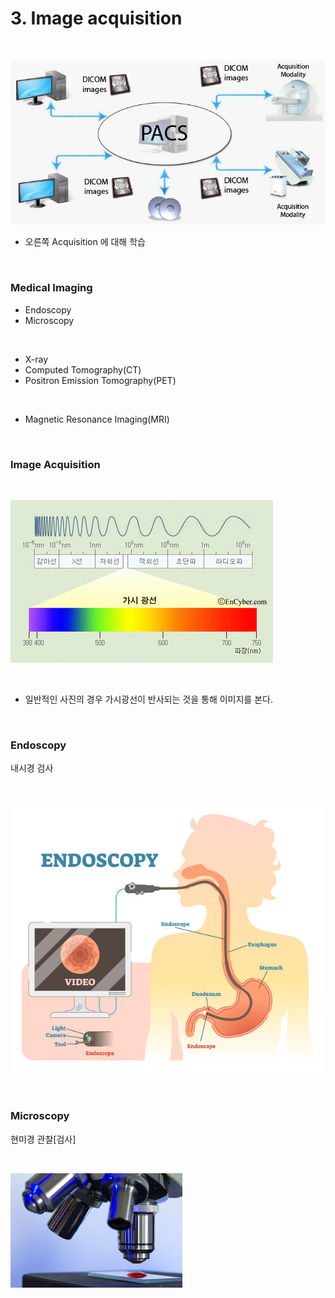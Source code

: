 # 3. Image acquisition

<br/>

![](./img/PACS.jpg)

- 오른쪽 Acquisition 에 대해 학습

<br/>

### Medical Imaging

- Endoscopy
- Microscopy



<br/>

- X-ray
- Computed Tomography(CT)
- Positron Emission Tomography(PET)



<br/>

- Magnetic Resonance Imaging(MRI)



<br/>

### Image Acquisition

<br/>

![](./img/ray.gif)

<br/>

- 일반적인 사진의 경우 가시광선이 반사되는 것을 통해 이미지를 본다.



<br/>

### Endoscopy

내시경 검사

<br/>

![Endoscopy](./img/endoscopy.jpg)

<br/>

### Microscopy

현미경 관찰[검사]

<br/>

![Microscopy](./img/microscopy.jpg)

<br/>





<br/><br/><br/>